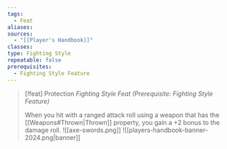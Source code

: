```yaml
---
tags:
  - Feat
aliases: 
sources:
  - "[[Player's Handbook]]"
classes: 
type: Fighting Style
repeatable: false
prerequisites:
  - Fighting Style Feature
---
```

>[!feat] Protection
>_Fighting Style Feat (Prerequisite: Fighting Style Feature)_
>
>When you hit with a ranged attack roll using a weapon that has the [[Weapons#Thrown\|Thrown]] property, you gain a +2 bonus to the damage roll.
>![[axe-swords.png]]
![[players-handbook-banner-2024.png|banner]]